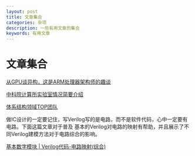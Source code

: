 ```yaml
---
layout: post
title: 文章集合
categories: 杂项
description: 一些有用文章的集合
keywords: 有用文章
---
```


# 文章集合


[从GPU谈异构，这是ARM处理器架构师的趣谈](https://sunnews.cc/zh-my/science/93928.html)

[中科院计算所实验室情况简要介绍](http://www.cskaoyan.com/thread-237791-1-1.html)

[体系结构领域TOP团队](https://zhuanlan.zhihu.com/p/376572255)

做IC设计的一定要记住，写Verilog写的是电路，而不是软件代码，心中一定要有电路。下面这篇文章对于普及
基本的Verilog对电路的映射有帮助，并且展示了不同Verilog建模方法对于电路综合的影响。

[基本数字模块 | Verilog代码-电路映射(综合)](https://zhuanlan.zhihu.com/p/471722079)